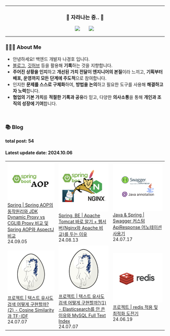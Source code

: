<hr>
<h3 align="center"> 🌱 자라나는 중.. 🌱 </h3>
<p align="center"> 
    <a href="https://www.instagram.com/guuardna_/"> <img src="http://img.shields.io/badge/-instagram-22222a?style=flat&logo=Instagram&link=https://www.instagram.com/guuardna_/" style="height : auto; margin-left : 10px; margin-right : 10px;"/></a>&nbsp
    <a href="https://hoya324.tistory.com/"><img src="http://img.shields.io/badge/-Tistory-000000?style=flat&logo=Tistory&link=https://hoya324.tistory.com/" style="height : auto; margin-left : 10px; margin-right : 10px;"/></a>&nbsp
</p>

<hr>

### 👨🏻‍🌾 About Me

- 안녕하세요! 백엔드 개발자 나경호 입니다.
- [블로그](https://hoya324.tistory.com/), [깃허브](https://github.com/Hoya324) 등을 활용해 **기록**하는 것을 지향합니다.
- **주어진 상황을 인지**하고 **개선된 가치 전달이 엔지니어의 본질**이라 느끼고, **기획부터 배포, 운영까지 모든 단계에 주도적**으로 참여합니다.
- 인지한 **문제를 스스로 구체화**하여, **방법을 논의**하고 필요한 도구를 사용해 **해결하고자 노력**합니다.
- **협업의 기본 가치**를 **적절한 기록과 공유**라 믿고, 다양한 **의사소통**을 통해 **개인과 조직의 성장에 기여**합니다.

<br/>

### 📚 Blog 
#### total post: 54 
#### Latest update date: 2024.10.06
<table><tbody><tr>
<td width=200px">
<a href="https://hoya324.tistory.com/62">
<img width="180px" display="block" margin-left="auto" margin-right="auto" text-align="center" src="/img/62.png"/><br/>
<div>Spring | Spring AOP의 동작원리와 JDK Dynamic Proxy vs CGLIB Proxy 비교 및 Spring AOP와 AspectJ 비교</div>
</a>
<div>24.09.05</div>
</td>
<td width=200px">
<a href="https://hoya324.tistory.com/60">
    <img width="180px" display="block" margin-left="auto" margin-right="auto" text-align="center" src="/img/60.png"/><br/>
    <div>Spring, BE | Apache Tomcat 바로 알기 + 웹서버(Nginx와 Apache 비교)를 두는 이유</div>
</a>
<div>24.08.13</div>
</td>
<td width=200px">
<a href="https://hoya324.tistory.com/58">
    <img width="180px" display="block" margin-left="auto" margin-right="auto" text-align="center" src="/img/58.png"/><br/>
    <div>Java & Spring | Swagger 커스텀 ApiResponse 어노테이션 사용기 </div>
</a>
<div>24.07.17</div>
</tr>
<tr>
</td>
<td width=200px">
<a href="https://hoya324.tistory.com/57">
<img width="180px" display="block" margin-left="auto" margin-right="auto" text-align="center" src="/img/56.png"/><br/>
<div>프로젝트 | 텍스트 유사도 검색 어떻게 구현할까?(2) - Cosine Similarity과 TF-IDF </div>
</a>
<div>24.07.07</div>
</td>
<td width=200px">
<a href="https://hoya324.tistory.com/56">
<img width="180px" display="block" margin-left="auto" margin-right="auto" text-align="center" src="/img/56.png"/><br/>
<div>프로젝트 | 텍스트 유사도 검색 어떻게 구현할까?(1) - Elasticsearch를 안 쓴 이유와 MySQL Full Text Index </div>
</a>
<div>24.07.07</div>
<td width=200px">
    <a href="https://hoya324.tistory.com/40">
        <img width="180px" display="block" margin-left="auto" margin-right="auto" text-align="center" src="/img/40.png"/><br/>
        <div>프로젝트 | redis 적용 및 최적화 도전기 </div>
    </a>
    <div>24.06.19</div>
</td>
</tr>
</tbody></table>
